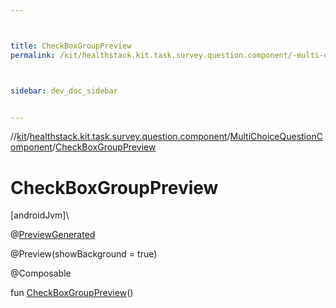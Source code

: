 ```yaml
---



title: CheckBoxGroupPreview
permalink: /kit/healthstack.kit.task.survey.question.component/-multi-choice-question-component/-check-box-group-preview.html



sidebar: dev_doc_sidebar


---
```




//[kit](/kit.html)/[healthstack.kit.task.survey.question.component](../index.html)/[MultiChoiceQuestionComponent](index.html)/[CheckBoxGroupPreview](-check-box-group-preview.html)



# CheckBoxGroupPreview



[androidJvm]\




@[PreviewGenerated](../../healthstack.kit.annotation/-preview-generated/index.html)



@Preview(showBackground = true)



@Composable



fun [CheckBoxGroupPreview](-check-box-group-preview.html)()






